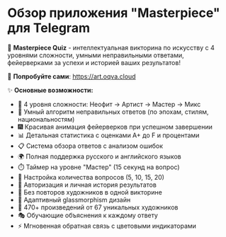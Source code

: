 # Обзор приложения "Masterpiece" для Telegram

🎨 **Masterpiece Quiz** - интеллектуальная викторина по искусству с 4 уровнями сложности, умными неправильными ответами, фейерверками за успехи и историей ваших результатов!

🚀 **Попробуйте сами**: https://art.oqva.cloud

✨ **Основные возможности:**

- 🎯 4 уровня сложности: Неофит → Артист → Мастер → Микс
- 🧠 Умный алгоритм неправильных ответов (по эпохам, стилям, национальностям)
- 🎆 Красивая анимация фейерверков при успешном завершении
- 📊 Детальная статистика с оценками A+ до F и процентами
- 📋 Система обзора ответов с анализом ошибок
- 🌍 Полная поддержка русского и английского языков
- ⏱️ Таймер на уровне "Мастер" (15 секунд на вопрос)
- 🔄 Настройка количества вопросов (5, 10, 15, 20)
- 👤 Авторизация и личная история результатов
- 🎨 Без повторов художников в одной викторине
- 📱 Адаптивный glassmorphism дизайн
- 🎯 470+ произведений от 67 уникальных художников
- 🎭 Обучающие объяснения к каждому ответу
- ⚡ Мгновенная обратная связь с цветовыми индикаторами
